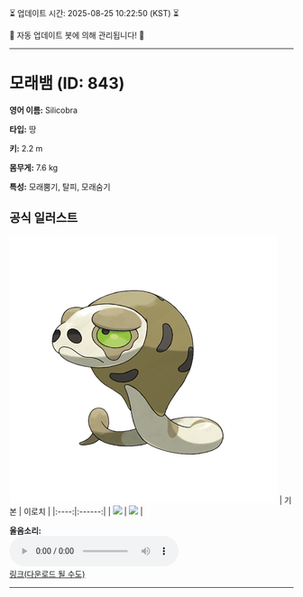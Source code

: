 
⏳ 업데이트 시간: 2025-08-25 10:22:50 (KST) ⏳

🤖 자동 업데이트 봇에 의해 관리됩니다! 🤖

---

# 모래뱀 (ID: 843)
**영어 이름:** Silicobra

**타입:** 땅

**키:** 2.2 m

**몸무게:** 7.6 kg

**특성:** 모래뿜기, 탈피, 모래숨기

## 공식 일러스트
![](https://raw.githubusercontent.com/PokeAPI/sprites/master/sprites/pokemon/other/official-artwork/843.png)
| 기본 | 이로치 |
|:----:|:------:|
| <img src="http://play.pokemonshowdown.com/sprites/ani/silicobra.gif" width="200"> | <img src="http://play.pokemonshowdown.com/sprites/ani-shiny/silicobra.gif" width="200"> |

**울음소리:**<br><audio controls src="https://raw.githubusercontent.com/PokeAPI/cries/main/cries/pokemon/latest/843.ogg"></audio><br> [링크(다운로드 될 수도)](https://raw.githubusercontent.com/PokeAPI/cries/main/cries/pokemon/latest/843.ogg)


---

